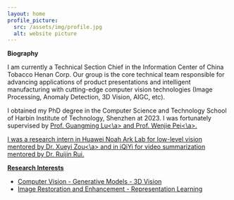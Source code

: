 ```yaml
---
layout: home
profile_picture:
  src: /assets/img/profile.jpg
  alt: website picture
---
```


**Biography**

<p>
I am currently a Technical Section Chief in the Information Center of China Tobacco Henan Corp. Our group is the core technical team responsible for advancing applications of product presentations and intelligent manufacturing with cutting-edge computer vision technologies (Image Processing, Anomaly Detection, 3D Vision, AIGC, etc).
</p>

<p>
I obtained my PhD degree in the Computer Science and Technology School of Harbin Institute of Technology, Shenzhen at 2023. I was fortunately supervised by <a href="https://scholar.google.com/citations?user=fhwB7UwAAAAJ&hl=zh-CN">Prof. Guangming Lu<\a> and <a href="https://wenjiepei.github.io/">Prof. Wenjie Pei<\a>.
</p>

<p>
I was a research intern in Huawei Noah Ark Lab for low-level vision mentored by <a href="https://scholar.google.com.hk/citations?user=0ua28KoAAAAJ&hl=zh-CN">Dr. Xueyi Zou<\a> and in iQiYi for video summarization mentored by Dr. Ruijin Rui.
</p>

**Research Interests**

- Computer Vision    - Generative Models  - 3D Vision
- Image Restoration and Enhancement  - Representation Learning
